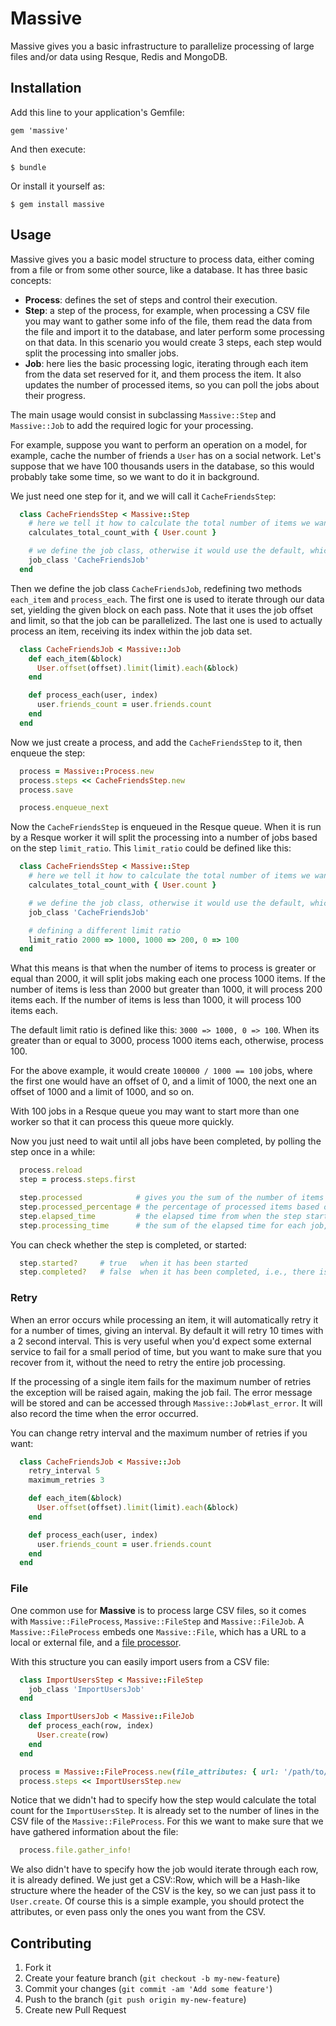 # Massive

Massive gives you a basic infrastructure to parallelize processing of large files and/or data using Resque, Redis and MongoDB.

## Installation

Add this line to your application's Gemfile:

    gem 'massive'

And then execute:

    $ bundle

Or install it yourself as:

    $ gem install massive

## Usage

Massive gives you a basic model structure to process data, either coming from a file or from some other source, like a database. It has three basic concepts:

* __Process__: defines the set of steps and control their execution.
* __Step__: a step of the process, for example, when processing a CSV file you may want to gather some info of the file, them read the data from the file and import it to the database, and later perform some processing on that data. In this scenario you would create 3 steps, each step would split the processing into smaller jobs.
* __Job__: here lies the basic processing logic, iterating through each item from the data set reserved for it, and them process the item. It also updates the number of processed items, so you can poll the jobs about their progress.

The main usage would consist in subclassing `Massive::Step` and `Massive::Job` to add the required logic for your processing.

For example, suppose you want to perform an operation on a model, for example, cache the number of friends a `User` has on a social network. Let's suppose that we have 100 thousands users in the database, so this would probably take some time, so we want to do it in background.

We just need one step for it, and we will call it `CacheFriendsStep`:

```ruby
  class CacheFriendsStep < Massive::Step
    # here we tell it how to calculate the total number of items we want it to process
    calculates_total_count_with { User.count }

    # we define the job class, otherwise it would use the default, which is Massive::Job
    job_class 'CacheFriendsJob'
  end
```

Then we define the job class `CacheFriendsJob`, redefining two methods `each_item` and `process_each`. The first one is used to iterate through our data set, yielding the given block on each pass. Note that it uses the job offset and limit, so that the job can be parallelized. The last one is used to actually process an item, receiving its index within the job data set.

```ruby
  class CacheFriendsJob < Massive::Job
    def each_item(&block)
      User.offset(offset).limit(limit).each(&block)
    end

    def process_each(user, index)
      user.friends_count = user.friends.count
    end
  end
```

Now we just create a process, and add the `CacheFriendsStep` to it, then enqueue the step:

```ruby
  process = Massive::Process.new
  process.steps << CacheFriendsStep.new
  process.save

  process.enqueue_next
```

Now the `CacheFriendsStep` is enqueued in the Resque queue. When it is run by a Resque worker it will split the processing into a number of jobs based on the step `limit_ratio`. This  `limit_ratio` could be defined like this:

```ruby
  class CacheFriendsStep < Massive::Step
    # here we tell it how to calculate the total number of items we want it to process
    calculates_total_count_with { User.count }

    # we define the job class, otherwise it would use the default, which is Massive::Job
    job_class 'CacheFriendsJob'

    # defining a different limit ratio
    limit_ratio 2000 => 1000, 1000 => 200, 0 => 100
  end
```

What this means is that when the number of items to process is greater or equal than 2000, it will split jobs making each one process 1000 items. If the number of items is less than 2000 but greater than 1000, it will process 200 items each. If the number of items is less than 1000, it will process 100 items each.

The default limit ratio is defined like this: `3000 => 1000, 0 => 100`. When its greater than or equal to 3000, process 1000 items each, otherwise, process 100.

For the above example, it would create `100000 / 1000 == 100` jobs, where the first one would have an offset of 0, and a limit of 1000, the next one an offset of 1000 and a limit of 1000, and so on.

With 100 jobs in a Resque queue you may want to start more than one worker so that it can process this queue more quickly.

Now you just need to wait until all jobs have been completed, by polling the step once in a while:

```ruby
  process.reload
  step = process.steps.first

  step.processed            # gives you the sum of the number of items processed by all jobs
  step.processed_percentage # the percentage of processed items based on the total count
  step.elapsed_time         # the elapsed time from when the step started processing until now, or its duration once it is finished
  step.processing_time      # the sum of the elapsed time for each job, which basically gives you the total time spent processing your data set.
```

You can check whether the step is completed, or started:

```ruby
  step.started?     # true   when it has been started
  step.completed?   # false  when it has been completed, i.e., there is at least one job that has not been completed
```

### Retry

When an error occurs while processing an item, it will automatically retry it for a number of times, giving an interval. By default it will retry 10 times with a 2 second interval. This is very useful when you'd expect some external service to fail for a small period of time, but you want to make sure that you recover from it, without the need to retry the entire job processing.

If the processing of a single item fails for the maximum number of retries the exception will be raised again, making the job fail. The error message will be stored and can be accessed through `Massive::Job#last_error`. It will also record the time when the error occurred.

You can change retry interval and the maximum number of retries if you want:

```ruby
  class CacheFriendsJob < Massive::Job
    retry_interval 5
    maximum_retries 3

    def each_item(&block)
      User.offset(offset).limit(limit).each(&block)
    end

    def process_each(user, index)
      user.friends_count = user.friends.count
    end
  end
```

### File

One common use for __Massive__ is to process large CSV files, so it comes with `Massive::FileProcess`, `Massive::FileStep` and `Massive::FileJob`. A `Massive::FileProcess` embeds one `Massive::File`, which has a URL to a local or external file, and a [file processor](https://github.com/dtmtec/file_processor).

With this structure you can easily import users from a CSV file:

```ruby
  class ImportUsersStep < Massive::FileStep
    job_class 'ImportUsersJob'
  end

  class ImportUsersJob < Massive::FileJob
    def process_each(row, index)
      User.create(row)
    end
  end

  process = Massive::FileProcess.new(file_attributes: { url: '/path/to/my/file.csv' })
  process.steps << ImportUsersStep.new
```

Notice that we didn't had to specify how the step would calculate the total count for the `ImportUsersStep`. It is already set to the number of lines in the CSV file of the `Massive::FileProcess`. For this we want to make sure that we have gathered information about the file:

```ruby
  process.file.gather_info!
```

We also didn't have to specify how the job would iterate through each row, it is already defined. We just get a CSV::Row, which will be a Hash-like structure where the header of the CSV is the key, so we can just pass it to `User.create`. Of course this is a simple example, you should protect the attributes, or even pass only the ones you want from the CSV.

## Contributing

1. Fork it
2. Create your feature branch (`git checkout -b my-new-feature`)
3. Commit your changes (`git commit -am 'Add some feature'`)
4. Push to the branch (`git push origin my-new-feature`)
5. Create new Pull Request
